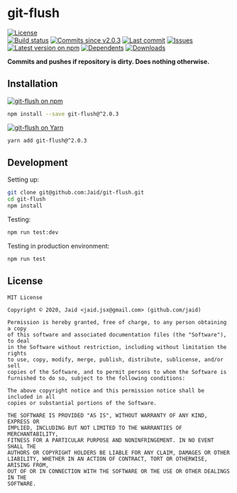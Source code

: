 # git-flush


<a href="https://raw.githubusercontent.com/Jaid/git-flush/master/license.txt"><img src="https://img.shields.io/github/license/Jaid/git-flush?style=flat-square" alt="License"/></a>  
<a href="https://actions-badge.atrox.dev/Jaid/git-flush/goto"><img src="https://img.shields.io/endpoint.svg?style=flat-square&url=https%3A%2F%2Factions-badge.atrox.dev%2FJaid%2Fgit-flush%2Fbadge" alt="Build status"/></a> <a href="https://github.com/Jaid/git-flush/commits"><img src="https://img.shields.io/github/commits-since/Jaid/git-flush/v2.0.3?style=flat-square&logo=github" alt="Commits since v2.0.3"/></a> <a href="https://github.com/Jaid/git-flush/commits"><img src="https://img.shields.io/github/last-commit/Jaid/git-flush?style=flat-square&logo=github" alt="Last commit"/></a> <a href="https://github.com/Jaid/git-flush/issues"><img src="https://img.shields.io/github/issues/Jaid/git-flush?style=flat-square&logo=github" alt="Issues"/></a>  
<a href="https://npmjs.com/package/git-flush"><img src="https://img.shields.io/npm/v/git-flush?style=flat-square&logo=npm&label=latest%20version" alt="Latest version on npm"/></a> <a href="https://github.com/Jaid/git-flush/network/dependents"><img src="https://img.shields.io/librariesio/dependents/npm/git-flush?style=flat-square&logo=npm" alt="Dependents"/></a> <a href="https://npmjs.com/package/git-flush"><img src="https://img.shields.io/npm/dm/git-flush?style=flat-square&logo=npm" alt="Downloads"/></a>

**Commits and pushes if repository is dirty. Does nothing otherwise.**















## Installation
<a href="https://npmjs.com/package/git-flush"><img src="https://img.shields.io/badge/npm-git--flush-C23039?style=flat-square&logo=npm" alt="git-flush on npm"/></a>
```bash
npm install --save git-flush@^2.0.3
```
<a href="https://yarnpkg.com/package/git-flush"><img src="https://img.shields.io/badge/Yarn-git--flush-2F8CB7?style=flat-square&logo=yarn&logoColor=white" alt="git-flush on Yarn"/></a>
```bash
yarn add git-flush@^2.0.3
```








## Development



Setting up:
```bash
git clone git@github.com:Jaid/git-flush.git
cd git-flush
npm install
```
Testing:
```bash
npm run test:dev
```
Testing in production environment:
```bash
npm run test
```


## License
```text
MIT License

Copyright © 2020, Jaid <jaid.jsx@gmail.com> (github.com/jaid)

Permission is hereby granted, free of charge, to any person obtaining a copy
of this software and associated documentation files (the "Software"), to deal
in the Software without restriction, including without limitation the rights
to use, copy, modify, merge, publish, distribute, sublicense, and/or sell
copies of the Software, and to permit persons to whom the Software is
furnished to do so, subject to the following conditions:

The above copyright notice and this permission notice shall be included in all
copies or substantial portions of the Software.

THE SOFTWARE IS PROVIDED "AS IS", WITHOUT WARRANTY OF ANY KIND, EXPRESS OR
IMPLIED, INCLUDING BUT NOT LIMITED TO THE WARRANTIES OF MERCHANTABILITY,
FITNESS FOR A PARTICULAR PURPOSE AND NONINFRINGEMENT. IN NO EVENT SHALL THE
AUTHORS OR COPYRIGHT HOLDERS BE LIABLE FOR ANY CLAIM, DAMAGES OR OTHER
LIABILITY, WHETHER IN AN ACTION OF CONTRACT, TORT OR OTHERWISE, ARISING FROM,
OUT OF OR IN CONNECTION WITH THE SOFTWARE OR THE USE OR OTHER DEALINGS IN THE
SOFTWARE.
```
